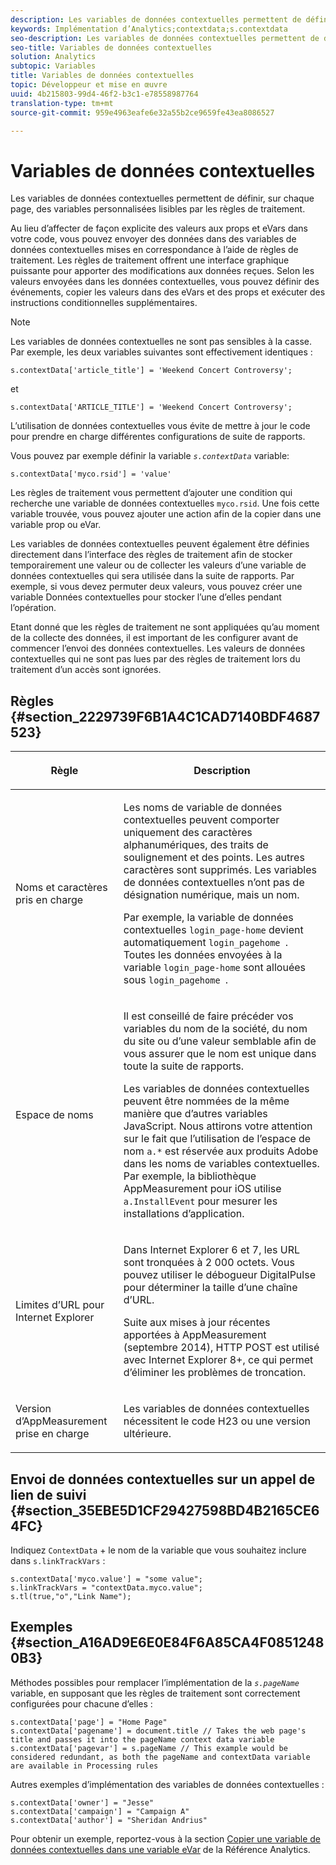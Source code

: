 ```yaml
---
description: Les variables de données contextuelles permettent de définir, sur chaque page, des variables personnalisées lisibles par les règles de traitement.
keywords: Implémentation d’Analytics;contextdata;s.contextdata
seo-description: Les variables de données contextuelles permettent de définir, sur chaque page, des variables personnalisées lisibles par les règles de traitement.
seo-title: Variables de données contextuelles
solution: Analytics
subtopic: Variables
title: Variables de données contextuelles
topic: Développeur et mise en œuvre
uuid: 4b215803-99d4-46f2-b3c1-e78558987764
translation-type: tm+mt
source-git-commit: 959e4963eafe6e32a55b2ce9659fe43ea8086527

---
```



# Variables de données contextuelles

Les variables de données contextuelles permettent de définir, sur chaque page, des variables personnalisées lisibles par les règles de traitement.

Au lieu d’affecter de façon explicite des valeurs aux props et eVars dans votre code, vous pouvez envoyer des données dans des variables de données contextuelles mises en correspondance à l’aide de règles de traitement. Les règles de traitement offrent une interface graphique puissante pour apporter des modifications aux données reçues. Selon les valeurs envoyées dans les données contextuelles, vous pouvez définir des événements, copier les valeurs dans des eVars et des props et exécuter des instructions conditionnelles supplémentaires.

>[!NOTE]
>
>Les variables de données contextuelles ne sont pas sensibles à la casse. Par exemple, les deux variables suivantes sont effectivement identiques :
>```
>s.contextData['article_title'] = 'Weekend Concert Controversy'; 
>```
>et
>```
>s.contextData['ARTICLE_TITLE'] = 'Weekend Concert Controversy';
>```

L’utilisation de données contextuelles vous évite de mettre à jour le code pour prendre en charge différentes configurations de suite de rapports.

Vous pouvez par exemple définir la variable *`s.contextData`* variable:

```
s.contextData['myco.rsid'] = 'value'
```

Les règles de traitement vous permettent d’ajouter une condition qui recherche une variable de données contextuelles `myco.rsid`. Une fois cette variable trouvée, vous pouvez ajouter une action afin de la copier dans une variable prop ou eVar.

Les variables de données contextuelles peuvent également être définies directement dans l’interface des règles de traitement afin de stocker temporairement une valeur ou de collecter les valeurs d’une variable de données contextuelles qui sera utilisée dans la suite de rapports. Par exemple, si vous devez permuter deux valeurs, vous pouvez créer une variable Données contextuelles pour stocker l’une d’elles pendant l’opération.

Etant donné que les règles de traitement ne sont appliquées qu’au moment de la collecte des données, il est important de les configurer avant de commencer l’envoi des données contextuelles. Les valeurs de données contextuelles qui ne sont pas lues par des règles de traitement lors du traitement d’un accès sont ignorées.

## Règles {#section_2229739F6B1A4C1CAD7140BDF4687523}

<table id="table_4433A32A952340699B189CAEAF158B06"> 
 <thead> 
  <tr> 
   <th colname="col1" class="entry"> <p>Règle </p> </th> 
   <th colname="col2" class="entry"> <p>Description </p> </th> 
  </tr> 
 </thead>
 <tbody> 
  <tr> 
   <td colname="col1"> <p>Noms et caractères pris en charge </p> </td> 
   <td colname="col2"> <p>Les noms de variable de données contextuelles peuvent comporter uniquement des caractères alphanumériques, des traits de soulignement et des points. Les autres caractères sont supprimés. Les variables de données contextuelles n’ont pas de désignation numérique, mais un nom. </p> <p>Par exemple, la variable de données contextuelles <code>login_page-home</code> devient automatiquement <code>login_pagehome </code>. Toutes les données envoyées à la variable <code>login_page-home</code> sont allouées sous <code>login_pagehome </code>. </p> </td> 
  </tr> 
  <tr> 
   <td colname="col1"> <p>Espace de noms </p> </td> 
   <td colname="col2"> <p>Il est conseillé de faire précéder vos variables du nom de la société, du nom du site ou d’une valeur semblable afin de vous assurer que le nom est unique dans toute la suite de rapports. </p> <p>Les variables de données contextuelles peuvent être nommées de la même manière que d’autres variables JavaScript. Nous attirons votre attention sur le fait que l’utilisation de l’espace de nom <code>a.*</code> est réservée aux produits Adobe dans les noms de variables contextuelles. Par exemple, la bibliothèque AppMeasurement pour iOS utilise <code>a.InstallEvent</code> pour mesurer les installations d’application. </p> </td> 
  </tr> 
  <tr> 
   <td colname="col1"> <p>Limites d’URL pour Internet Explorer </p> </td> 
   <td colname="col2"> <p>Dans Internet Explorer 6 et 7, les URL sont tronquées à 2 000 octets. Vous pouvez utiliser le débogueur <span class="keyword">DigitalPulse</span> pour déterminer la taille d’une chaîne d’URL. </p> <p>Suite aux mises à jour récentes apportées à AppMeasurement (septembre 2014), HTTP POST est utilisé avec Internet Explorer 8+, ce qui permet d’éliminer les problèmes de troncation. </p> </td> 
  </tr> 
  <tr> 
   <td colname="col1"> <p>Version d’AppMeasurement prise en charge </p> </td> 
   <td colname="col2"> <p>Les variables de données contextuelles nécessitent le code H23 ou une version ultérieure. </p> </td> 
  </tr> 
 </tbody> 
</table>

## Envoi de données contextuelles sur un appel de lien de suivi {#section_35EBE5D1CF29427598BD4B2165CE64FC}

Indiquez `ContextData` + le nom de la variable que vous souhaitez inclure dans `s.linkTrackVars` :

```
s.contextData['myco.value'] = "some value"; 
s.linkTrackVars = "contextData.myco.value"; 
s.tl(true,"o","Link Name"); 
```

## Exemples {#section_A16AD9E6E0E84F6A85CA4F08512480B3}

Méthodes possibles pour remplacer l’implémentation de la *`s.pageName`* variable, en supposant que les règles de traitement sont correctement configurées pour chacune d’elles :

```
s.contextData['page'] = "Home Page" 
s.contextData['pagename'] = document.title // Takes the web page's title and passes it into the pageName context data variable 
s.contextData['pagevar'] = s.pageName // This example would be considered redundant, as both the pageName and contextData variable are available in Processing rules
```

Autres exemples d’implémentation des variables de données contextuelles :

```
s.contextData['owner'] = "Jesse" 
s.contextData['campaign'] = "Campaign A" 
s.contextData['author'] = "Sheridan Andrius"
```

Pour obtenir un exemple, reportez-vous à la section [Copier une variable de données contextuelles dans une variable eVar](https://marketing.adobe.com/resources/help/en_US/reference/processing_rules_copy_context_data.html) de la Référence Analytics.

